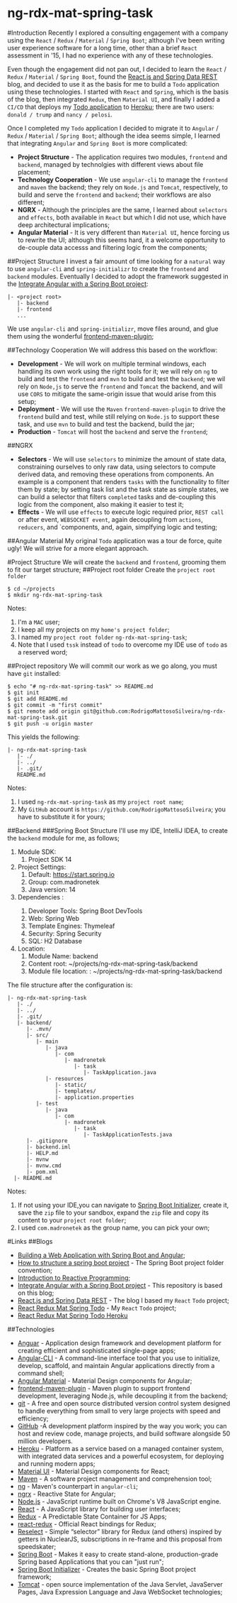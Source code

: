 # ng-rdx-mat-spring-task

#Introduction
Recently I explored a consulting engagement with a company using the `React` / `Redux` / `Material` / `Spring Boot`; although I've been writing user experience software for a long time, other than a brief `React` assessment in '15, I had no experience with any of these technologies. 

Even though the engagement did not pan out, I decided to learn the `React` / `Redux` / `Material` / `Spring Boot`, found the [React.js and Spring Data REST](https://spring.io/guides/tutorials/react-and-spring-data-rest/) blog, and decided to use it as the basis for me to build a `Todo` application using these technologies. I started with `React` and `Spring`, which is the basis of the blog, then integrated `Redux`, then `Material UI`, and finally I added a `CI/CD` that deploys my [Todo application](https://github.com/RodrigoMattosoSilveira/react-rdx-mat-spring-todo) to [Heroku](https://react-springboot-todo.herokuapp.com//); there are two users: `donald / trump` and `nancy / pelosi`.

Once I completed my `Todo` application I decided to migrate it to `Angular` / `Redux` / `Material` / `Spring Boot`; although the idea seems simple, I learned that integrating `Angular` and `Spring Boot` is more complicated:
* **Project Structure** - The application requires two modules, `frontend` and `backend`, managed by technolgies with different views about file placement;
* **Technology Cooperation** - We use `angular-cli` to manage the `frontend` and `maven` the backend; they rely on `Node.js` and `Tomcat`, respectively, to build and serve the `frontend` and `backend`; their workflows are also different;
* **NGRX** - Although the principles are the same, I learned about `selectors` and `effects`, both available in `React` but which I did not use, which have deep architectural implications;
* **Angular Material** - It is very different than `Material UI`, hence forcing us to rewrite the UI; although this seems hard, it a welcome opportunity to de-couple data accesss and filtering logic from the components;

##Project Structure
I invest a fair amount of time looking for a `natural` way to use `angular-cli` and `spring-initializr` to create the `frontend` and `backend` modules. Eventually I decided to adopt the framework suggested in the [Integrate Angular with a Spring Boot project](https://keepgrowing.in/java/springboot/integrate-angular-with-a-spring-boot-project/):
````text
|- <project root>
   |- backend
   |- frontend
   ...
````
We use `angular-cli` and `spring-initializr`, move files around, and glue them using the wonderful [frontend-maven-plugin](https://github.com/eirslett/frontend-maven-plugin);

##Technology Cooperation
We will address this based on the workflow:
* **Development** - We will work on multiple terminal windows, each handling its own work using the right tools for it; we will rely on `ng` to build and test the `frontend` and `mvn` to build and test the `backend`; we wil rely on `Node,js` to serve the `frontend` and `Tomcat` the backend, and will use `CORS` to mitigate the same-origin issue that would arise from this setup; 
* **Deployment** - We will use the `Maven` `frontend-maven-plugin` to drive the `frontend` build and test, while still relying on `Node.js` to support these task, and use `mvn` to build and test the backend, build the jar;
* **Production** - `Tomcat` will host the `backend` and serve the `frontend`;

##NGRX
* **Selectors** - We will use `selectors` to minimize the amount of state data, constraining ourselves to only raw data, using selectors to compute derived data, and removing these operations from components. An example is a component that renders `tasks` with the functionality to filter them by state; by setting task list and the task state as simple states, we can build a selector that filters `completed` tasks and de-coupling this logic from the component, also making it easier to test it;
* **Effects** - We will use `effects` to execute logic required prior, `REST call` or after event, `WEBSOCKET event`, again decoupling from `actions`, `reducers`, and `components, and, again, simplfying logic and testing;

##Angular Material
My original `Todo` application was a tour de force, quite ugly! We will strive for a more elegant approach.

#Project Structure
We will create the `backend` and `frontend`, grooming them to fit our target structure;
##Project root folder
Create the `project root folder`
````shell script
$ cd ~/projects
$ mkdir ng-rdx-mat-spring-task
````
Notes:
1. I'm a `MAC` user;
1. I keep all my projects on my `home's project folder`;
1. I named my `project root folder` `ng-rdx-mat-spring-task`;
1. Note that I used `tssk` instead of `todo` to overcome my IDE use of `todo` as a reserved word;

##Project repository
We will commit our work as we go along, you must have `git` installed:
````shell script
$ echo "# ng-rdx-mat-spring-task" >> README.md
$ git init
$ git add README.md
$ git commit -m "first commit"
$ git remote add origin git@github.com:RodrigoMattosoSilveira/ng-rdx-mat-spring-task.git
$ git push -u origin master
````

This yields the following:
````text
|- ng-rdx-mat-spring-task
   |- ./
   |- ../
   |- .git/
   README.md
````
Notes:
1. I used `ng-rdx-mat-spring-task` as my `project root name`;
1. My `GitHub` account is `https://github.com/RodrigoMattosoSilveira`; you have to substitute it for yours;

##Backend
###Spring Boot Structure
I'll use my IDE, IntelliJ IDEA, to create the `backend` module for me, as follows; 
   1. Module SDK: 
      1. Project SDK 14
   1. Project Settings:
      1. Default: https://start.spring.io
      1. Group: com.madronetek
      1. Java version: 14
   1. Dependencies <we will use them with the application>:
      1. Developer Tools: Spring Boot DevTools
      1. Web: Spring Web
      1. Template Engines: Thymeleaf
      1. Security: Spring Security
      1. SQL: H2 Database
   1. Location:
      1. Module Name: backend
      1. Content root<filled up by the IDE>: ~/projects/ng-rdx-mat-spring-task/backend
      1. Module file location: <filled up by the IDE>: ~/projects/ng-rdx-mat-spring-task/backend
 
The file structure after the configuration is:
```text
|- ng-rdx-mat-spring-task
   |- ./
   |- ../
   |- .git/
   |- backend/
      |- .mvn/
      |- src/
         |- main
            |- java
               |- com
                  |- madronetek
                     |- task
                        |- TaskApplication.java
            |- resources
               |- static/
               |- templates/
               |- application.properties
         |- test
            |- java
               |- com
                  |- madronetek
                     |- task
                        |- TaskApplicationTests.java
      |- .gitignore
      |- backend.iml
      |- HELP.md
      |- mvnw
      |- mvnw.cmd
      |- pom.xml
  |- README.md
````

Notes:
1. If not using your IDE,you can navigate to [Spring Boot Initializer](https://start.spring.io/), create it, save the `zip` file to your sandbox, expand the `zip` file and copy its content to your `project root folder`;
1. I used `com.madronetek` as the group name, you can pick your own; 

#Links
##Blogs
  * [Building a Web Application with Spring Boot and Angular](https://www.baeldung.com/spring-boot-angular-web);
  * [How to structure a spring boot project](https://springhow.com/spring-boot-project-structure-and-convention/#:~:text=How%20to%20structure%20a%20spring%20boot%20project%3F%201,template%20engines%20by%20default.%20...%206%20pom.xml.%20) - The Spring Boot project folder convention;
  * [Introduction to Reactive Programming](https://dzone.com/articles/introduction-to-reactive-programming-2);
  * [Integrate Angular with a Spring Boot project](https://keepgrowing.in/java/springboot/integrate-angular-with-a-spring-boot-project/) - This repository is based on this blog;
  * [React.js and Spring Data REST](https://spring.io/guides/tutorials/react-and-spring-data-rest/) - The blog I based my `React` `Todo` project;
  * [React Redux Mat Spring Todo](https://github.com/RodrigoMattosoSilveira/react-rdx-mat-spring-todo/) - My `React` `Todo` project;
  * [React Redux Mat Spring Todo Heroku](https://react-springboot-todo.herokuapp.com/login)

##Technologies
  * [Anguar](https://angular.io/) - Application design framework and development platform for creating efficient and sophisticated single-page apps;
  * [Angular-CLI](https://angular.io/cli) - A command-line interface tool that you use to initialize, develop, scaffold, and maintain Angular applications directly from a command shell;
  * [Angular Material](https://material.angular.io/) - Material Design components for Angular;
  * [frontend-maven-plugin](https://github.com/eirslett/frontend-maven-plugin) - Maven plugin to support frontend development, leveraging Node.js, while decoupling it from the backend;
  * [git](https://git-scm.com/) - A free and open source distributed version control system designed to handle everything from small to very large projects with speed and efficiency;
  * [GitHub](https://github.com/) -A development platform inspired by the way you work; you can host and review code, manage projects, and build software alongside 50 million developers.
  * [Heroku](https://www.heroku.com/) - Platform as a service based on a managed container system, with integrated data services and a powerful ecosystem, for deploying and running modern apps;
  * [Material UI]() - Material Design components for React;
  * [Maven](https://maven.apache.org/) - A software project management and comprehension tool;
  * [ng](https://angular.io/cli) - Maven's counterpart in `angular-cli`;
  * [ngrx](https://ngrx.io/) - Reactive State for Angular;
  * [Node.js](https://nodejs.org/en/) - JavaScript runtime built on Chrome's V8 JavaScript engine.
  * [React](https://reactjs.org/) - A JavaScript library for building user interfaces;
  * [Redux](https://redux.js.org/) - A Predictable State Container for JS Apps;
  * [react-redux](https://react-redux.js.org/) - Official React bindings for Redux;
  * [Reselect](https://github.com/reduxjs/reselect) - Simple “selector” library for Redux (and others) inspired by getters in NuclearJS, subscriptions in re-frame and this proposal from speedskater;
  * [Spring Boot](https://spring.io/projects/spring-boot) - Makes it easy to create stand-alone, production-grade Spring based Applications that you can "just run";
  * [Spring Boot Initializer](https://start.spring.io/) - Creates the basic Spring Boot project framework;
  * [Tomcat](http://tomcat.apache.org/) - open source implementation of the Java Servlet, JavaServer Pages, Java Expression Language and Java WebSocket technologies;

